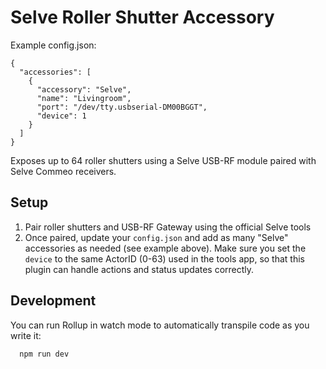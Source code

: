 # Selve Roller Shutter Accessory

Example config.json:

    {
      "accessories": [
        {
          "accessory": "Selve",
          "name": "Livingroom",
          "port": "/dev/tty.usbserial-DM00BGGT",
          "device": 1
        }
      ]
    }

Exposes up to 64 roller shutters using a Selve USB-RF module paired with Selve Commeo receivers.

## Setup
1. Pair roller shutters and USB-RF Gateway using the official Selve tools
2. Once paired, update your `config.json` and add as many "Selve" accessories as needed (see example above). Make sure you set the `device` to the same ActorID (0-63) used in the tools app, so that this plugin can handle actions and status updates correctly. 

## Development

You can run Rollup in watch mode to automatically transpile code as you write it:

```sh
  npm run dev
```
